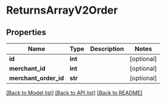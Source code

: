 # ReturnsArrayV2Order

## Properties
Name | Type | Description | Notes
------------ | ------------- | ------------- | -------------
**id** | **int** |  | [optional] 
**merchant_id** | **int** |  | [optional] 
**merchant_order_id** | **str** |  | [optional] 

[[Back to Model list]](../README.md#documentation-for-models) [[Back to API list]](../README.md#documentation-for-api-endpoints) [[Back to README]](../README.md)

